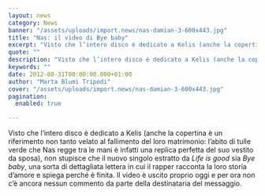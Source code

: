 ```yaml
---
layout: news
category: News
banner: "/assets/uploads/import.news/nas-damian-3-600x443.jpg"
title: "Nas: il video di Bye baby"
excerpt: "Visto che l’intero disco è dedicato a Kelis (anche la copertina è un riferimento non tanto velato al fallimento del loro matrimonio: l’abito di tulle verde che Nas regge tra le mani è infatti una replica perfetta del suo vestito da sposa), non stupisce che il nuovo singolo estratto da Life is good sia Bye [&hellip"
quote: ""
description: "Visto che l’intero disco è dedicato a Kelis (anche la copertina è un riferimento non tanto velato al fallimento del loro matrimonio: l’abito di tulle verde che Nas regge tra le mani è infatti una replica perfetta del suo vestito da sposa), non stupisce che il nuovo singolo estratto da Life is good sia Bye [&hellip"
keywords: ""
date: 2012-08-31T00:00:00.000+01:00
author: "Marta Blumi Tripodi"
cover: "/assets/uploads/import.news/nas-damian-3-600x443.jpg"
pagination:
  enabled: true

---
```


Visto che l’intero disco è dedicato a Kelis (anche la copertina è un riferimento non tanto velato al fallimento del loro matrimonio: l’abito di tulle verde che Nas regge tra le mani è infatti una replica perfetta del suo vestito da sposa), non stupisce che il nuovo singolo estratto da _Life is good_ sia _Bye baby_, una sorta di dettagliata lettera in cui il rapper racconta la loro storia d’amore e spiega perché è finita. Il video è uscito proprio oggi e per ora non c’è ancora nessun commento da parte della destinataria del messaggio.

  